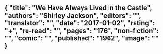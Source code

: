 {
 "title": "We Have Always Lived in the Castle",
 "authors": "Shirley Jackson",
 "editors": "",
 "translator": "",
 "date": "2017-01-02",
 "rating": "+",
 "re-read": "",
 "pages": "176",
 "non-fiction": "",
 "comic": "",
 "published": "1962",
 "image": ""
}
---


